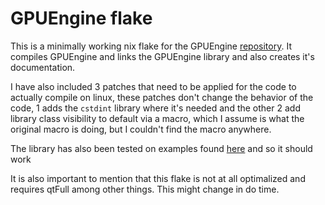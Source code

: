 # GPUEngine flake

This is a minimally working nix flake for the GPUEngine [repository](https://github.com/Rendering-FIT/GPUEngine).
It compiles GPUEngine and links the GPUEngine library and also creates it's documentation.

I have also included 3 patches that need to be applied for the code to actually compile on linux, these patches don't change
the behavior of the code, 1 adds the `cstdint` library where it's needed and the other 2 add library class visibility to default via a macro,
which I assume is what the original macro is doing, but I couldn't find the macro anywhere.

The library has also been tested on examples found [here](https://github.com/forry/GPUEngine-examples) and so it should work

It is also important to mention that this flake is not at all optimalized and requires qtFull among other things. This might change in
do time.
